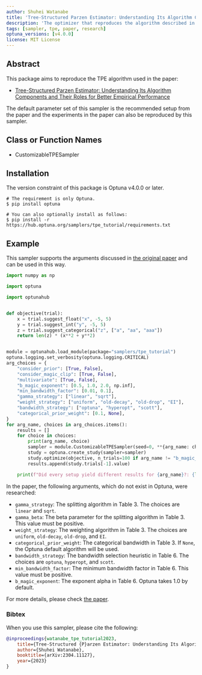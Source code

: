 ```yaml
---
author: Shuhei Watanabe
title: 'Tree-Structured Parzen Estimator: Understanding Its Algorithm Components and Their Roles for Better Empirical Performance'
description: 'The optimizer that reproduces the algorithm described in the paper `Tree-Structured Parzen Estimator: Understanding Its Algorithm Components and Their Roles for Better Empirical Performance`.'
tags: [sampler, tpe, paper, research]
optuna_versions: [v4.0.0]
license: MIT License
---
```


## Abstract

This package aims to reproduce the TPE algorithm used in the paper:

- [Tree-Structured Parzen Estimator: Understanding Its Algorithm Components and Their Roles for Better Empirical Performance](https://arxiv.org/abs/2304.11127)

The default parameter set of this sampler is the recommended setup from the paper and the experiments in the paper can also be reproduced by this sampler.

## Class or Function Names

- CustomizableTPESampler

## Installation

The version constraint of this package is Optuna v4.0.0 or later.

```shell
# The requirement is only Optuna.
$ pip install optuna

# You can also optionally install as follows:
$ pip install -r https://hub.optuna.org/samplers/tpe_tutorial/requirements.txt
```

## Example

This sampler supports the arguments discussed in [the original paper](https://arxiv.org/abs/2304.11127) and can be used in this way.

```python
import numpy as np

import optuna

import optunahub


def objective(trial):
    x = trial.suggest_float("x", -5, 5)
    y = trial.suggest_int("y", -5, 5)
    z = trial.suggest_categorical("z", ["a", "aa", "aaa"])
    return len(z) * (x**2 + y**2)


module = optunahub.load_module(package="samplers/tpe_tutorial")
optuna.logging.set_verbosity(optuna.logging.CRITICAL)
arg_choices = {
    "consider_prior": [True, False],
    "consider_magic_clip": [True, False],
    "multivariate": [True, False],
    "b_magic_exponent": [0.5, 1.0, 2.0, np.inf],
    "min_bandwidth_factor": [0.01, 0.1],
    "gamma_strategy": ["linear", "sqrt"],
    "weight_strategy": ["uniform", "old-decay", "old-drop", "EI"],
    "bandwidth_strategy": ["optuna", "hyperopt", "scott"],
    "categorical_prior_weight": [0.1, None],
}
for arg_name, choices in arg_choices.items():
    results = []
    for choice in choices:
        print(arg_name, choice)
        sampler = module.CustomizableTPESampler(seed=0, **{arg_name: choice})
        study = optuna.create_study(sampler=sampler)
        study.optimize(objective, n_trials=100 if arg_name != "b_magic_exponent" else 200)
        results.append(study.trials[-1].value)

    print(f"Did every setup yield different results for {arg_name}?: {len(set(results)) == len(results)}")

```

In the paper, the following arguments, which do not exist in Optuna, were researched:

- `gamma_strategy`: The splitting algorithm in Table 3. The choices are `linear` and `sqrt`.
- `gamma_beta`: The beta parameter for the splitting algorithm in Table 3. This value must be positive.
- `weight_strategy`: The weighting algorithm in Table 3. The choices are `uniform`, `old-decay`, `old-drop`, and `EI`.
- `categorical_prior_weight`: The categorical bandwidth in Table 3. If `None`, the Optuna default algorithm will be used.
- `bandwidth_strategy`: The bandwidth selection heuristic in Table 6. The choices are `optuna`, `hyperopt`, and `scott`.
- `min_bandwidth_factor`: The minimum bandwidth factor in Table 6. This value must be positive.
- `b_magic_exponent`: The exponent alpha in Table 6. Optuna takes 1.0 by default.

For more details, please check [the paper](https://arxiv.org/abs/2304.11127).

### Bibtex

When you use this sampler, please cite the following:

```bibtex
@inproceedings{watanabe_tpe_tutorial2023,
    title={Tree-Structured {P}arzen Estimator: Understanding Its Algorithm Components and Their Roles for Better Empirical Performance},
    author={Shuhei Watanabe},
    booktitle={arXiv:2304.11127},
    year={2023}
}
```

